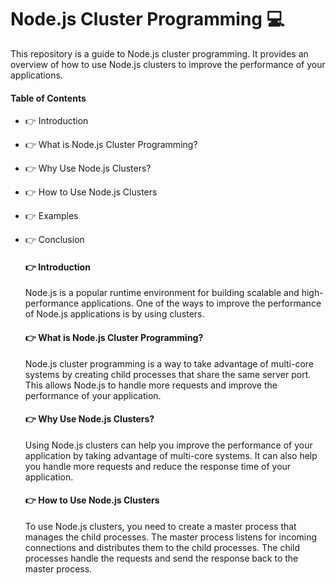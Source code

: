 # Node.js Cluster Programming 💻

This repository is a guide to Node.js cluster programming. It provides an overview of how to use Node.js clusters to improve the performance of your applications.

#### Table of Contents
- 👉 Introduction
- 👉 What is Node.js Cluster Programming?
- 👉 Why Use Node.js Clusters?
- 👉 How to Use Node.js Clusters
- 👉 Examples
- 👉 Conclusion

  #### 👉 Introduction 
  Node.js is a popular runtime environment for building scalable and high-performance applications. One of the ways to improve the performance of Node.js applications is by using clusters.

  #### 👉 What is Node.js Cluster Programming?
  Node.js cluster programming is a way to take advantage of multi-core systems by creating child processes that share the same server port. This allows Node.js to handle more requests and    improve the performance of your    application.

  #### 👉 Why Use Node.js Clusters?
  Using Node.js clusters can help you improve the performance of your application by taking advantage of multi-core systems. It can also help you handle more requests and reduce the response time of your application.

  #### 👉 How to Use Node.js Clusters
  To use Node.js clusters, you need to create a master process that manages the child processes. The master process listens for incoming connections and distributes them to the child processes. The child processes handle      the requests and send the response back to the master process.
